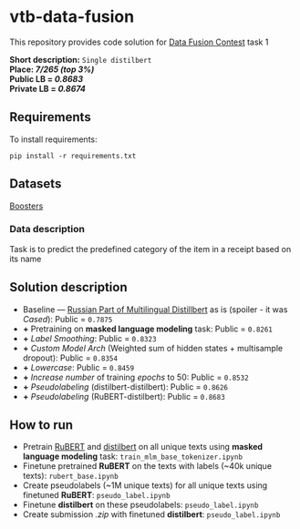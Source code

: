 # vtb-data-fusion

This repository provides code solution for [Data Fusion Contest](https://boosters.pro/championship/data_fusion/overview) task 1  
  
**Short description:** `Single distilbert`  
**Place: *7/265 (top 3%)***  
**Public LB = *0.8683***  
**Private LB = *0.8674***   

## Requirements

To install requirements:

```setup
pip install -r requirements.txt
```

## Datasets
[Boosters](https://boosters.pro/championship/data_fusion/data)
### Data description
Task is to predict the predefined category of the item in a receipt based on its name


## Solution description
- Baseline — [Russian Part of Multilingual Distillbert](https://huggingface.co/Geotrend/bert-base-ru-cased) as is (spoiler - it was *Cased*): Public = `0.7875`
- **+** Pretraining on **masked language modeling** task: Public = `0.8261`
- **+** *Label Smoothing*: Public = `0.8323`
- **+** *Custom Model Arch* (Weighted sum of hidden states + multisample dropout): Public = `0.8354`
- **+** *Lowercase*: Public = `0.8459`
- **+** *Increase number* of training *epochs* to 50: Public = `0.8532`
- **+** *Pseudolabeling* (distilbert-distilbert): Public = `0.8626`
- **+** *Pseudolabeling* (RuBERT-distilbert): Public = `0.8683`


## How to run
- Pretrain [RuBERT](https://huggingface.co/DeepPavlov/rubert-base-cased) and [distilbert](https://huggingface.co/Geotrend/bert-base-ru-cased) on all unique texts using **masked language modeling** task: `train_mlm_base_tokenizer.ipynb`
- Finetune pretrained **RuBERT** on the texts with labels (~40k unique texts): `rubert_base.ipynb`
- Create pseudolabels (~1M unique texts) for all unique texts using finetuned **RuBERT**: `pseudo_label.ipynb`
- Finetune **distilbert** on these pseudolabels: `pseudo_label.ipynb`
- Create submission *.zip* with finetuned **distilbert**: `pseudo_label.ipynb`
